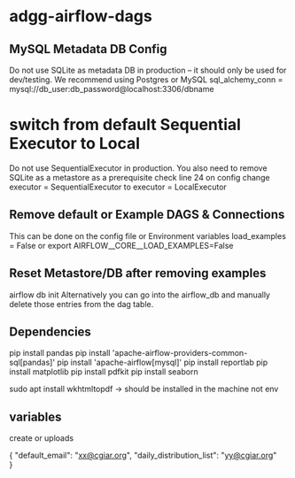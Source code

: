 # adgg-airflow-dags

## MySQL Metadata DB  Config
Do not use SQLite as metadata DB in production – it should only be used for dev/testing. We recommend using Postgres or MySQL
sql_alchemy_conn = mysql://db_user:db_password@localhost:3306/dbname

# switch from default Sequential Executor to Local
Do not use SequentialExecutor in production. You also need to remove SQLite as a metastore as a prerequisite
check line 24 on config
change executor = SequentialExecutor to executor = LocalExecutor


## Remove default or Example DAGS & Connections
This can be done on the config file or Environment variables
load_examples = False
or 
export AIRFLOW__CORE__LOAD_EXAMPLES=False

## Reset Metastore/DB after removing examples
airflow db init
Alternatively you can go into the airflow_db and manually delete those entries from the dag table.

## Dependencies
pip install pandas
pip install 'apache-airflow-providers-common-sql[pandas]'
pip install 'apache-airflow[mysql]'
pip install reportlab 
pip install matplotlib
pip install pdfkit
pip install seaborn

sudo apt install wkhtmltopdf -> should be installed in the machine not env

## variables

create or uploads

{
    "default_email": "xx@cgiar.org",
    "daily_distribution_list": "yy@cgiar.org"    
}



